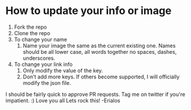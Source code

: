 # How to update your info or image
1. Fork the repo
2. Clone the repo
3. To change your name
   1. Name your image the same as the current existing one.  Names should be all lower case, all words together no spaces, dashes, underscores.
4. To change your link info
   1. Only modify the value of the key.
   2. Don't add more keys.  If others become supported, I will officially modify the json file.

I should be fairly quick to approve PR requests.  Tag me on twitter if you're impatient. :)
Love you all
Lets rock this!
-Erialos